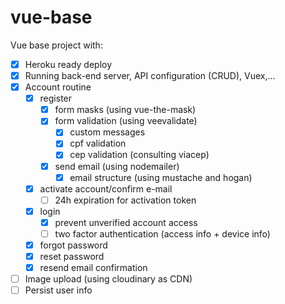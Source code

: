 # vue-base

Vue base project with:
- [x] Heroku ready deploy
- [x] Running back-end server, API configuration (CRUD), Vuex,...
- [x] Account routine
    - [x] register
       - [x] form masks (using vue-the-mask)
       - [x] form validation (using veevalidate)
            - [x] custom messages
            - [x] cpf validation
            - [x] cep validation (consulting viacep)
       - [x] send email (using nodemailer)
            - [x] email structure (using mustache and hogan)
    - [x] activate account/confirm e-mail
        - [ ] 24h expiration for activation token
    - [x] login   
        - [x] prevent unverified account access
        - [ ] two factor authentication (access info + device info)
    - [x] forgot password
    - [x] reset password 
    - [x] resend email confirmation
- [ ] Image upload (using cloudinary as CDN)
- [ ] Persist user info
